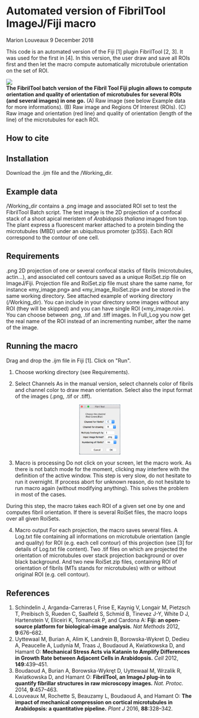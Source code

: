 Automated version of FibrilTool ImageJ/Fiji macro
================
Marion Louveaux
9 December 2018

This code is an automated version of the Fiji \[1\] plugin FibrilTool \[2, 3\]. It was used for the first in \[4\]. In this version, the user draw and save all ROIs first and then let the macro compute automatically microtubule orientation on the set of ROI.

<img src="./images/FibrilTool_Batch.png" style="display: block; margin: auto;" /> **The FibrilTool batch version of the Fibril Tool Fiji plugin allows to compute orientation and quality of orientation of microtubules for several ROIs (and several images) in one go.** (A) Raw image (see below Example data for more informations). (B) Raw image and Regions Of Interest (ROIs). (C) Raw image and orientation (red line) and quality of orientation (length of the line) of the microtubules for each ROI.

How to cite
-----------

Installation
------------

Download the .ijm file and the /Working\_dir.

Example data
------------

/Working\_dir contains a .png image and associated ROI set to test the FibrilTool Batch script. The test image is the 2D projection of a confocal stack of a shoot apical meristem of *Arabidopsis thaliana* imaged from top. The plant express a fluorescent marker attached to a protein binding the microtubules (MBD) under an ubiquitous promoter (p35S). Each ROI correspond to the contour of one cell.

Requirements
------------

.png 2D projection of one or several confocal stacks of fibrils (microtubules, actin…), and associated cell contours saved as a unique RoiSet.zip file on ImageJ/Fiji. Projection file and RoiSet.zip file must share the same name, for instance «my\_image.png» and «my\_image\_RoiSet.zip» and be stored in the same working directory. See attached example of working directory (/Working\_dir). You can include in your directory some images without any ROI (they will be skipped) and you can have single ROI («my\_image.roi»). You can choose between .png, .tif and .tiff images. In Full\_Log you now get the real name of the ROI instead of an incrementing number, after the name of the image.

Running the macro
-----------------

Drag and drop the .ijm file in Fiji \[1\]. Click on "Run".

1) Choose working directory (see Requirements).

2) Select Channels
As in the manual version, select channels color of fibrils and channel color to draw mean orientation. Select also the input format of the images (.png, .tif or .tiff).

<img src="./images/starting_menu.png" width="22%" style="display: block; margin: auto;" />

3) Macro is processing
Do not click on your screen, let the macro work. As there is not batch mode for the moment, clicking may interfere with the definition of the active window. This step is very slow, do not hesitate to run it overnight. If process abort for unknown reason, do not hesitate to run macro again (without modifying anything). This solves the problem in most of the cases.

During this step, the macro takes each ROI of a given set one by one and computes fibril orientation. If there is several RoiSet files, the macro loops over all given RoiSets.

4) Macro output
For each projection, the macro saves several files. A Log.txt file containing all informations on microtubule orientation (angle and quality) for ROI (e.g. each cell contour) of this projection (see \[3\] for details of Log.txt file content). Two .tif files on which are projected the orientation of microtubules over stack projection background or over black background. And two new RoiSet.zip files, containing ROI of orientation of fibrils (MTs stands for microtubules) with or without original ROI (e.g. cell contour).

References
----------

1.  Schindelin J, Arganda-Carreras I, Frise E, Kaynig V, Longair M, Pietzsch T, Preibisch S, Rueden C, Saalfeld S, Schmid B, Tinevez J-Y, White D J, Hartenstein V, Eliceiri K, Tomancak P, and Cardona A: **Fiji: an open-source platform for biological-image analysis.** *Nat Methods* 2012, **9**:676–682.
2.  Uyttewaal M, Burian A, Alim K, Landrein B, Borowska-Wykret D, Dedieu A, Peaucelle A, Ludynia M, Traas J, Boudaoud A, Kwiatkowska D, and Hamant O: **Mechanical Stress Acts via Katanin to Amplify Differences in Growth Rate between Adjacent Cells in Arabidopsis.** *Cell* 2012, **149**:439–451.
3.  Boudaoud A, Burian A, Borowska-Wykręt D, Uyttewaal M, Wrzalik R, Kwiatkowska D, and Hamant O: **FibrilTool, an ImageJ plug-in to quantify fibrillar structures in raw microscopy images.** *Nat. Protoc.* 2014, **9**:457–463.
4.  Louveaux M, Rochette S, Beauzamy L, Boudaoud A, and Hamant O: **The impact of mechanical compression on cortical microtubules in Arabidopsis: a quantitative pipeline.** *Plant J* 2016, **88**:328–342.
